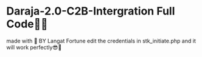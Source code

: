 # Daraja-2.0-C2B-Intergration Full Code👨‍💻
made with 💖 BY Langat Fortune
edit the credentials in stk_initiate.php and it will work perfectly😎🌈

